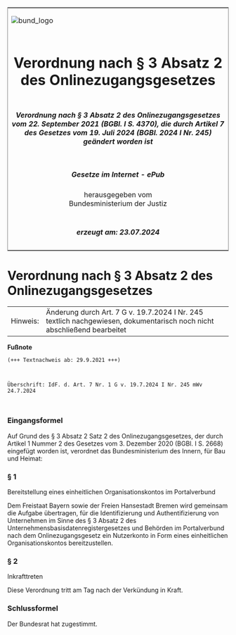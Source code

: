 <span id="DECKBLATT.html"></span>

<table border="0" frame="border" width="100%">

<tr valign="top">

<td align="left">

![bund\_logo](BfJ_2021_Web_de_de.gif)

</td>

<td align="right">

 

</td>

</tr>

<tr align="center" valign="middle">

<td colspan="2">

# Verordnung nach § 3 Absatz 2 des Onlinezugangsgesetzes

</td>

</tr>

<tr align="center" valign="middle">

<td colspan="2">

##### Verordnung nach § 3 Absatz 2 des Onlinezugangsgesetzes vom 22. September 2021 (BGBl. I S. 4370), die durch Artikel 7 des Gesetzes vom 19. Juli 2024 (BGBl. 2024 I Nr. 245) geändert worden ist

</td>

</tr>

<tr align="center" valign="middle">

<td colspan="2">

  
  

##### Gesetze im Internet - ePub  
  
herausgegeben vom  
Bundesministerium der Justiz

</td>

</tr>

<tr align="center" valign="bottom">

<td colspan="2">

  
  

##### erzeugt am: 23.07.2024

</td>

</tr>

</table>

<span id="BJNR437000021.html"></span>

# Verordnung nach § 3 Absatz 2 des Onlinezugangsgesetzes

<div>

<div class="jnhtml">

|          |                                                                                                                         |
| -------- | ----------------------------------------------------------------------------------------------------------------------- |
| Hinweis: | Änderung durch Art. 7 G v. 19.7.2024 I Nr. 245 textlich nachgewiesen, dokumentarisch noch nicht abschließend bearbeitet |

</div>

</div>

<div>

  
**Fußnote**

<div class="jnhtml">

<div>

<div class="jurAbsatz">

  

``` 
(+++ Textnachweis ab: 29.9.2021 +++)
 

 
Überschrift: IdF. d. Art. 7 Nr. 1 G v. 19.7.2024 I Nr. 245 mWv 24.7.2024

 
```

</div>

</div>

</div>

</div>

<span id="BJNR437000021BJNE000100000.html"></span>

### Eingangsformel  

<div>

<div class="jnhtml">

<div>

<div class="jurAbsatz">

Auf Grund des § 3 Absatz 2 Satz 2 des Onlinezugangsgesetzes, der durch
Artikel 1 Nummer 2 des Gesetzes vom 3. Dezember 2020 (BGBl. I S. 2668)
eingefügt worden ist, verordnet das Bundesministerium des Innern, für
Bau und Heimat:

</div>

</div>

</div>

</div>

<span id="BJNR437000021BJNE000201130.html"></span>

### § 1  
Bereitstellung eines einheitlichen Organisationskontos im Portalverbund

<div>

<div class="jnhtml">

<div>

<div class="jurAbsatz">

Dem Freistaat Bayern sowie der Freien Hansestadt Bremen wird gemeinsam
die Aufgabe übertragen, für die Identifizierung und Authentifizierung
von Unternehmen im Sinne des § 3 Absatz 2 des
Unternehmensbasisdatenregistergesetzes und Behörden im Portalverbund
nach dem Onlinezugangsgesetz ein Nutzerkonto in Form eines einheitlichen
Organisationskontos bereitzustellen.

</div>

</div>

</div>

</div>

<span id="BJNR437000021BJNE000300000.html"></span>

### § 2  
Inkrafttreten

<div>

<div class="jnhtml">

<div>

<div class="jurAbsatz">

Diese Verordnung tritt am Tag nach der Verkündung in Kraft.

</div>

</div>

</div>

</div>

<span id="BJNR437000021BJNE000400000.html"></span>

### Schlussformel  

<div>

<div class="jnhtml">

<div>

<div class="jurAbsatz">

Der Bundesrat hat zugestimmt.

</div>

</div>

</div>

</div>
